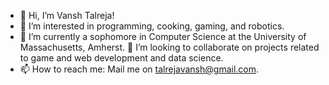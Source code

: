 - 👋 Hi, I’m Vansh Talreja!
- 👀 I’m interested in programming, cooking, gaming, and robotics.
- 🌱 I’m currently a sophomore in Computer Science at the University of Massachusetts, Amherst.
💞️ I’m looking to collaborate on projects related to game and web development and data science.
- 📫 How to reach me: Mail me on talrejavansh@gmail.com.

<!---
VanshT01/VanshT01 is a ✨ special ✨ repository because its `README.md` (this file) appears on your GitHub profile.
You can click the Preview link to take a look at your changes.
--->
